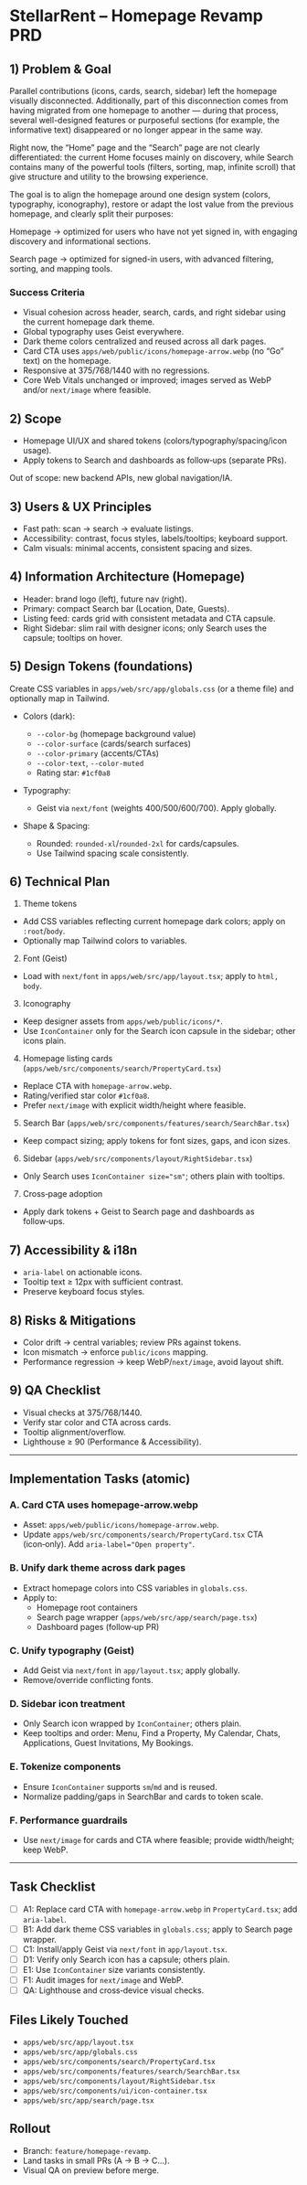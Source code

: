 # StellarRent – Homepage Revamp PRD

## 1) Problem & Goal
Parallel contributions (icons, cards, search, sidebar) left the homepage visually disconnected. Additionally, part of this disconnection comes from having migrated from one homepage to another — during that process, several well-designed features or purposeful sections (for example, the informative text) disappeared or no longer appear in the same way.

Right now, the “Home” page and the “Search” page are not clearly differentiated: the current Home focuses mainly on discovery, while Search contains many of the powerful tools (filters, sorting, map, infinite scroll) that give structure and utility to the browsing experience.

The goal is to align the homepage around one design system (colors, typography, iconography), restore or adapt the lost value from the previous homepage, and clearly split their purposes:

Homepage → optimized for users who have not yet signed in, with engaging discovery and informational sections.

Search page → optimized for signed-in users, with advanced filtering, sorting, and mapping tools.

### Success Criteria
- Visual cohesion across header, search, cards, and right sidebar using the current homepage dark theme.
- Global typography uses Geist everywhere.
- Dark theme colors centralized and reused across all dark pages.
- Card CTA uses `apps/web/public/icons/homepage-arrow.webp` (no “Go” text) on the homepage.
- Responsive at 375/768/1440 with no regressions.
- Core Web Vitals unchanged or improved; images served as WebP and/or `next/image` where feasible.

## 2) Scope
- Homepage UI/UX and shared tokens (colors/typography/spacing/icon usage).
- Apply tokens to Search and dashboards as follow‑ups (separate PRs).

Out of scope: new backend APIs, new global navigation/IA.

## 3) Users & UX Principles
- Fast path: scan → search → evaluate listings.
- Accessibility: contrast, focus styles, labels/tooltips; keyboard support.
- Calm visuals: minimal accents, consistent spacing and sizes.

## 4) Information Architecture (Homepage)
- Header: brand logo (left), future nav (right).
- Primary: compact Search bar (Location, Date, Guests).
- Listing feed: cards grid with consistent metadata and CTA capsule.
- Right Sidebar: slim rail with designer icons; only Search uses the capsule; tooltips on hover.

## 5) Design Tokens (foundations)
Create CSS variables in `apps/web/src/app/globals.css` (or a theme file) and optionally map in Tailwind.

- Colors (dark):
  - `--color-bg` (homepage background value)
  - `--color-surface` (cards/search surfaces)
  - `--color-primary` (accents/CTAs)
  - `--color-text`, `--color-muted`
  - Rating star: `#1cf0a8`

- Typography:
  - Geist via `next/font` (weights 400/500/600/700). Apply globally.

- Shape & Spacing:
  - Rounded: `rounded-xl`/`rounded-2xl` for cards/capsules.
  - Use Tailwind spacing scale consistently.

## 6) Technical Plan
1) Theme tokens
- Add CSS variables reflecting current homepage dark colors; apply on `:root`/`body`.
- Optionally map Tailwind colors to variables.

2) Font (Geist)
- Load with `next/font` in `apps/web/src/app/layout.tsx`; apply to `html, body`.

3) Iconography
- Keep designer assets from `apps/web/public/icons/*`.
- Use `IconContainer` only for the Search icon capsule in the sidebar; other icons plain.

4) Homepage listing cards (`apps/web/src/components/search/PropertyCard.tsx`)
- Replace CTA with `homepage-arrow.webp`.
- Rating/verified star color `#1cf0a8`.
- Prefer `next/image` with explicit width/height where feasible.

5) Search Bar (`apps/web/src/components/features/search/SearchBar.tsx`)
- Keep compact sizing; apply tokens for font sizes, gaps, and icon sizes.

6) Sidebar (`apps/web/src/components/layout/RightSidebar.tsx`)
- Only Search uses `IconContainer size="sm"`; others plain with tooltips.

7) Cross‑page adoption
- Apply dark tokens + Geist to Search page and dashboards as follow‑ups.

## 7) Accessibility & i18n
- `aria-label` on actionable icons.
- Tooltip text ≥ 12px with sufficient contrast.
- Preserve keyboard focus styles.

## 8) Risks & Mitigations
- Color drift → central variables; review PRs against tokens.
- Icon mismatch → enforce `public/icons` mapping.
- Performance regression → keep WebP/`next/image`, avoid layout shift.

## 9) QA Checklist
- Visual checks at 375/768/1440.
- Verify star color and CTA across cards.
- Tooltip alignment/overflow.
- Lighthouse ≥ 90 (Performance & Accessibility).

---

## Implementation Tasks (atomic)

### A. Card CTA uses homepage-arrow.webp
- Asset: `apps/web/public/icons/homepage-arrow.webp`.
- Update `apps/web/src/components/search/PropertyCard.tsx` CTA (icon‑only). Add `aria-label="Open property"`.

### B. Unify dark theme across dark pages
- Extract homepage colors into CSS variables in `globals.css`.
- Apply to:
  - Homepage root containers
  - Search page wrapper (`apps/web/src/app/search/page.tsx`)
  - Dashboard pages (follow‑up PR)

### C. Unify typography (Geist)
- Add Geist via `next/font` in `app/layout.tsx`; apply globally.
- Remove/override conflicting fonts.

### D. Sidebar icon treatment
- Only Search icon wrapped by `IconContainer`; others plain.
- Keep tooltips and order: Menu, Find a Property, My Calendar, Chats, Applications, Guest Invitations, My Bookings.

### E. Tokenize components
- Ensure `IconContainer` supports `sm`/`md` and is reused.
- Normalize padding/gaps in SearchBar and cards to token scale.

### F. Performance guardrails
- Use `next/image` for cards and CTA where feasible; provide width/height; keep WebP.

---

## Task Checklist
- [ ] A1: Replace card CTA with `homepage-arrow.webp` in `PropertyCard.tsx`; add `aria-label`.
- [ ] B1: Add dark theme CSS variables in `globals.css`; apply to Search page wrapper.
- [ ] C1: Install/apply Geist via `next/font` in `app/layout.tsx`.
- [ ] D1: Verify only Search icon has a capsule; others plain.
- [ ] E1: Use `IconContainer` size variants consistently.
- [ ] F1: Audit images for `next/image` and WebP.
- [ ] QA: Lighthouse and cross‑device visual checks.

## Files Likely Touched
- `apps/web/src/app/layout.tsx`
- `apps/web/src/app/globals.css`
- `apps/web/src/components/search/PropertyCard.tsx`
- `apps/web/src/components/features/search/SearchBar.tsx`
- `apps/web/src/components/layout/RightSidebar.tsx`
- `apps/web/src/components/ui/icon-container.tsx`
- `apps/web/src/app/search/page.tsx`

## Rollout
- Branch: `feature/homepage-revamp`.
- Land tasks in small PRs (A → B → C…).
- Visual QA on preview before merge.
